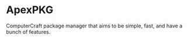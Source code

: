 # ApexPKG
ComputerCraft package manager that aims to be simple, fast, and have a bunch of features.
